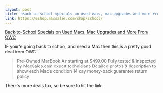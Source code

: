 ```yaml
---
layout: post
title: "Back-to-School Specials on Used Macs, Mac Upgrades and More From OWC"
link: https://eshop.macsales.com/shop/school/
---
```


[Back-to-School Specials on Used Macs, Mac Upgrades and More From OWC](https://eshop.macsales.com/shop/school/)

IF your'e going back to school, and need a Mac then this is a pretty good deal from OWC. 
> Pre-Owned MacBook Air 
> starting at $499.00
> Fully tested & inspected by MacSales.com expert technicians
> Detailed photos & description to show each Mac's condition
> 14 day money-back guarantee return policy

There's more deals too, so be sure to hit the link. 

